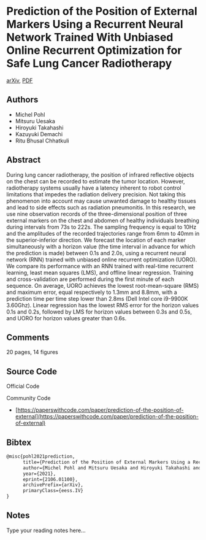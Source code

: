 
# Prediction of the Position of External Markers Using a Recurrent Neural Network Trained With Unbiased Online Recurrent Optimization for Safe Lung Cancer Radiotherapy

[arXiv](https://arxiv.org/abs/2106.01100), [PDF](https://arxiv.org/pdf/2106.01100.pdf)

## Authors

- Michel Pohl
- Mitsuru Uesaka
- Hiroyuki Takahashi
- Kazuyuki Demachi
- Ritu Bhusal Chhatkuli

## Abstract

During lung cancer radiotherapy, the position of infrared reflective objects on the chest can be recorded to estimate the tumor location. However, radiotherapy systems usually have a latency inherent to robot control limitations that impedes the radiation delivery precision. Not taking this phenomenon into account may cause unwanted damage to healthy tissues and lead to side effects such as radiation pneumonitis. In this research, we use nine observation records of the three-dimensional position of three external markers on the chest and abdomen of healthy individuals breathing during intervals from 73s to 222s. The sampling frequency is equal to 10Hz and the amplitudes of the recorded trajectories range from 6mm to 40mm in the superior-inferior direction. We forecast the location of each marker simultaneously with a horizon value (the time interval in advance for which the prediction is made) between 0.1s and 2.0s, using a recurrent neural network (RNN) trained with unbiased online recurrent optimization (UORO). We compare its performance with an RNN trained with real-time recurrent learning, least mean squares (LMS), and offline linear regression. Training and cross-validation are performed during the first minute of each sequence. On average, UORO achieves the lowest root-mean-square (RMS) and maximum error, equal respectively to 1.3mm and 8.8mm, with a prediction time per time step lower than 2.8ms (Dell Intel core i9-9900K 3.60Ghz). Linear regression has the lowest RMS error for the horizon values 0.1s and 0.2s, followed by LMS for horizon values between 0.3s and 0.5s, and UORO for horizon values greater than 0.6s.

## Comments

20 pages, 14 figures

## Source Code

Official Code



Community Code

- [https://paperswithcode.com/paper/prediction-of-the-position-of-external](https://paperswithcode.com/paper/prediction-of-the-position-of-external)

## Bibtex

```tex
@misc{pohl2021prediction,
      title={Prediction of the Position of External Markers Using a Recurrent Neural Network Trained With Unbiased Online Recurrent Optimization for Safe Lung Cancer Radiotherapy}, 
      author={Michel Pohl and Mitsuru Uesaka and Hiroyuki Takahashi and Kazuyuki Demachi and Ritu Bhusal Chhatkuli},
      year={2021},
      eprint={2106.01100},
      archivePrefix={arXiv},
      primaryClass={eess.IV}
}
```

## Notes

Type your reading notes here...

